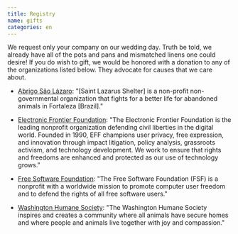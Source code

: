 ```yaml
---
title: Registry
name: gifts
categories: en
---
```


We request only your company on our wedding day. Truth be told, we
already have all of the pots and pans and mismatched linens one could
desire! If you do wish to gift, we would be honored with a donation to
any of the organizations listed below. They advocate for causes that we
care about.


- [Abrigo São Lázaro][lazaro]: "[Saint Lazarus Shelter] is a non-profit
  non-governmental organization that fights for a better life for
  abandoned animals in Fortaleza [Brazil]."

- [Electronic Frontier Foundation][eff]: "The Electronic Frontier
  Foundation is the leading nonprofit organization defending civil
  liberties in the digital world. Founded in 1990, EFF champions user
  privacy, free expression, and innovation through impact litigation,
  policy analysis, grassroots activism, and technology development. We
  work to ensure that rights and freedoms are enhanced and protected as
  our use of technology grows."

- [Free Software Foundation][fsf]: "The Free Software Foundation (FSF)
  is a nonprofit with a worldwide mission to promote computer user
  freedom and to defend the rights of all free software users."

- [Washington Humane Society][whs]: "The Washington Humane Society
  inspires and creates a community where all animals have secure homes
  and where people and animals live together with joy and compassion."


[lazaro]: http://www.abrigosaolazaro.org/como-ajudar/?referer=erin-and-anderson
[fsf]: https://my.fsf.org/donate?referer=erin-and-anderson-wedding
[eff]: https://supporters.eff.org/donate?referer=erin-and-anderson-wedding
[whs]: https://secure3.convio.net/whsdc/site/Donation2?idb=0&df_id=6886&6886.donation=form1&referer=erin-and-anderson-wedding
